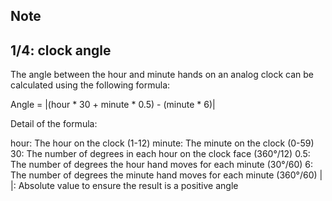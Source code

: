 ## Note

## 1/4: clock angle

The angle between the hour and minute hands on an analog clock can be calculated using the following formula:

Angle = |(hour * 30 + minute * 0.5) - (minute * 6)|

Detail of the formula:

hour: The hour on the clock (1-12)
minute: The minute on the clock (0-59)
30: The number of degrees in each hour on the clock face (360°/12)
0.5: The number of degrees the hour hand moves for each minute (30°/60)
6: The number of degrees the minute hand moves for each minute (360°/60)
| |: Absolute value to ensure the result is a positive angle